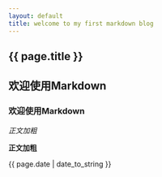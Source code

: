 ```yaml
---
layout: default
title: welcome to my first markdown blog
---
```

<h2>{{ page.title }}</h2>

## 欢迎使用Markdown

### 欢迎使用Markdown

*正文加粗*

**正文加粗**

<p>{{ page.date | date_to_string }}</p>